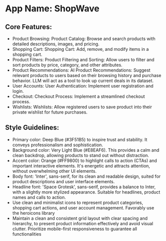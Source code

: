 # **App Name**: ShopWave

## Core Features:

- Product Browsing: Product Catalog: Browse and search products with detailed descriptions, images, and pricing.
- Shopping Cart: Shopping Cart: Add, remove, and modify items in a shopping cart.
- Product Filters: Product Filtering and Sorting: Allow users to filter and sort products by price, category, and other attributes.
- Product Recommendations: AI Product Recommendations: Suggest relevant products to users based on their browsing history and purchase behavior. LLM will act as a tool to look up current deals in its dataset.
- User Accounts: User Authentication: Implement user registration and login.
- Checkout: Checkout Process: Implement a streamlined checkout process.
- Wishlists: Wishlists: Allow registered users to save product into their private wishlist for future purchases.

## Style Guidelines:

- Primary color: Deep Blue (#3F51B5) to inspire trust and stability. It conveys professionalism and sophistication.
- Background color: Very Light Blue (#E8EAF6). This provides a calm and clean backdrop, allowing products to stand out without distraction.
- Accent color: Orange (#FF9800) to highlight calls to action (CTAs) and important interactive elements. It's energetic and attracts attention, without overwhelming other UI elements.
- Body font: 'Inter', sans-serif, for its clean and readable design, suited for product descriptions and user interface elements.
- Headline font: 'Space Grotesk', sans-serif, provides a balance to Inter, with a slightly more stylized appearance. Suitable for headlines, product names and calls to action.
- Use clean and minimalist icons to represent product categories, shopping cart actions, and user account management. Favorably use the heroicons library
- Maintain a clean and consistent grid layout with clear spacing and hierarchy, to present product information effectively and avoid visual clutter. Prioritize mobile-first responsiveness to guarantee all functionalities